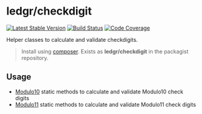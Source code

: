 # ledgr/checkdigit

[![Latest Stable Version](https://poser.pugx.org/ledgr/checkdigit/v/stable.png)](https://packagist.org/packages/ledgr/checkdigit)
[![Build Status](https://travis-ci.org/ledgr/checkdigit.svg?branch=1.0.0)](https://travis-ci.org/ledgr/checkdigit)
[![Code Coverage](https://scrutinizer-ci.com/g/ledgr/checkdigit/badges/coverage.png?s=9aa5c5961e7210beb156fe3d1758a9bb3598dbdb)](https://scrutinizer-ci.com/g/ledgr/checkdigit/)

Helper classes to calculate and validate checkdigits.

> Install using [composer](http://getcomposer.org/). Exists as **ledgr/checkdigit** in
> the packagist repository.


Usage
-----

 * [Modulo10](/src/Modulo10.php) static methods to calculate and validate Modulo10 check digits
 * [Modulo11](/src/Modulo11.php) static methods to calculate and validate Modulo11 check digits

